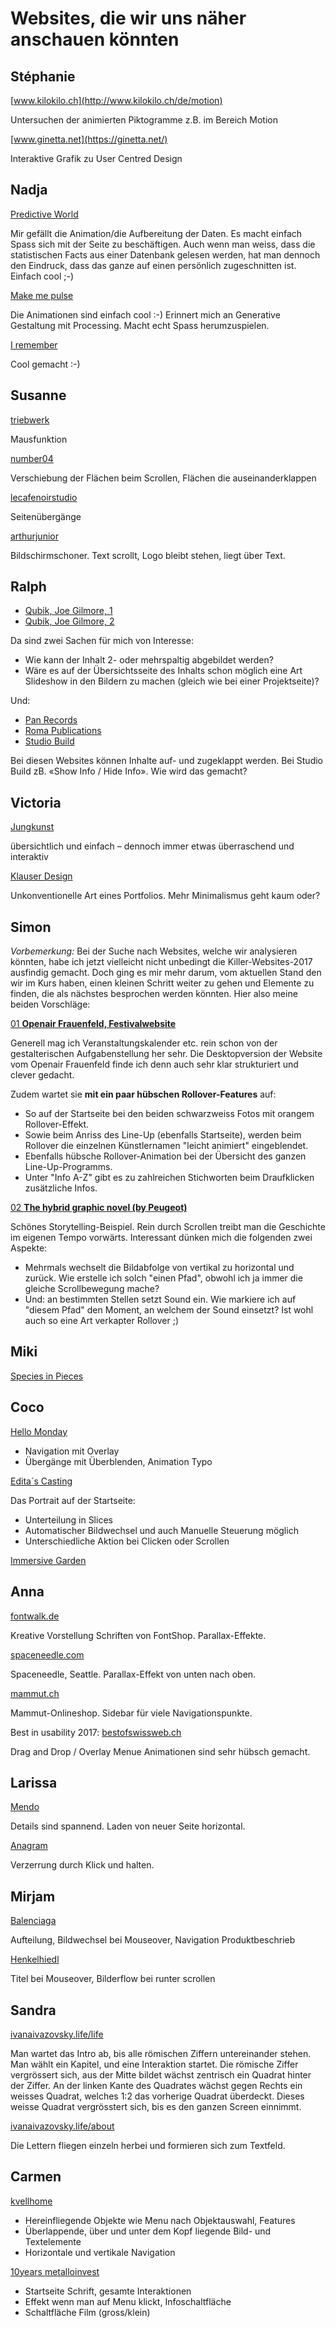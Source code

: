 # Websites, die wir uns näher anschauen könnten

## Stéphanie

[www.kilokilo.ch](http://www.kilokilo.ch/de/motion)

Untersuchen der animierten Piktogramme z.B. im Bereich Motion

[www.ginetta.net](https://ginetta.net/)

Interaktive Grafik zu User Centred Design

## Nadja

[Predictive World](https://predictiveworld.watchdogs.com/de/xp/)

Mir gefällt die Animation/die Aufbereitung der Daten. Es macht einfach Spass sich mit der Seite zu beschäftigen. Auch wenn man weiss, dass die statistischen Facts aus einer Datenbank gelesen werden, hat man dennoch den Eindruck, dass das ganze auf einen persönlich zugeschnitten ist. Einfach cool ;-)


[Make me pulse](http://2016.makemepulse.com/)

Die Animationen sind einfach cool :-) Erinnert mich an Generative Gestaltung mit Processing. Macht echt Spass herumzuspielen.

[I remember](http://i-remember.fr/en/)

Cool gemacht :-)

## Susanne

[triebwerk](https://triebwerk.bff.de)  

Mausfunktion

[number04](http://number04.com)  

Verschiebung der Flächen beim Scrollen, Flächen die auseinanderklappen

[lecafenoirstudio](https://lecafenoirstudio.com)  

Seitenübergänge

[arthurjunior](http://arthurjunior.ch/de)  

Bildschirmschoner. Text scrollt, Logo bleibt stehen, liegt über Text.

## Ralph

- [Qubik, Joe Gilmore, 1](http://www.qubik.com)
- [Qubik, Joe Gilmore, 2](http://www.qubik.com/rkss-cut-off)

Da sind zwei Sachen für mich von Interesse:

- Wie kann der Inhalt 2- oder mehrspaltig abgebildet werden?
- Wäre es auf der Übersichtsseite des Inhalts schon möglich eine Art Slideshow in den Bildern zu machen (gleich wie bei einer Projektseite)?

Und:

- [Pan Records](http://p-a-n.org/releases)
- [Roma Publications](https://www.romapublications.org/Roma151-300.html)
- [Studio Build](http://studio.build/work/brand-identity/nike-track-and-field-2)

Bei diesen Websites können Inhalte auf- und zugeklappt werden. Bei Studio Build zB. «Show Info / Hide Info». Wie wird das gemacht?

## Victoria

[Jungkunst](http://www.jungkunst.ch/)

übersichtlich und einfach – dennoch immer etwas überraschend und interaktiv

[Klauser Design](http://www.klauser-design.ch/)

Unkonventionelle Art eines Portfolios. Mehr Minimalismus geht kaum oder?

## Simon

*Vorbemerkung:* Bei der Suche nach Websites, welche wir analysieren könnten, habe ich jetzt vielleicht nicht unbedingt die Killer-Websites-2017 ausfindig gemacht. Doch ging es mir mehr darum, vom aktuellen Stand den wir im Kurs haben, einen kleinen Schritt weiter zu gehen und Elemente zu finden, die als nächstes besprochen werden könnten. Hier also meine beiden Vorschläge:

[01 **Openair Frauenfeld, Festivalwebsite**](http://www.openair-frauenfeld.ch)

Generell mag ich Veranstaltungskalender etc. rein schon von der gestalterischen Aufgabenstellung her sehr.
Die Desktopversion der Website vom Openair Frauenfeld finde ich denn auch sehr klar strukturiert und clever gedacht.

Zudem wartet sie **mit ein paar hübschen Rollover-Features** auf:

- So auf der Startseite bei den beiden schwarzweiss Fotos mit orangem Rollover-Effekt.
- Sowie beim Anriss des Line-Up (ebenfalls Startseite), werden beim Rollover die einzelnen Künstlernamen "leicht animiert" eingeblendet.
- Ebenfalls hübsche Rollover-Animation bei der Übersicht des ganzen Line-Up-Programms.
- Unter "Info A-Z" gibt es zu zahlreichen Stichworten beim Draufklicken zusätzliche Infos.

[02 **The hybrid graphic novel (by Peugeot)**](http://graphicnovel-hybrid4.peugeot.com/start.html)

Schönes Storytelling-Beispiel. Rein durch Scrollen treibt man die Geschichte im eigenen Tempo vorwärts. Interessant dünken mich die folgenden zwei Aspekte:

- Mehrmals wechselt die Bildabfolge von vertikal zu horizontal und zurück. Wie erstelle ich solch "einen Pfad", obwohl ich ja immer die gleiche Scrollbewegung mache?
- Und: an bestimmten Stellen setzt Sound ein. Wie markiere ich auf "diesem Pfad" den Moment, an welchem der Sound einsetzt? Ist wohl auch so eine Art verkapter Rollover ;)

## Miki

[Species in Pieces](http://species-in-pieces.com/)

## Coco

[Hello Monday](http://hellomonday.com/home)

- Navigation mit Overlay
- Übergänge mit Überblenden, Animation Typo

[Edita´s Casting](http://www.editoskastingas.lt/en)

Das Portrait auf der Startseite:

- Unterteilung in Slices
- Automatischer Bildwechsel und auch Manuelle Steuerung möglich
- Unterschiedliche Aktion bei Clicken oder Scrollen

[Immersive Garden](http://www.immersive-g.com/#/)

## Anna

[fontwalk.de](http://www.fontwalk.de/03/)

Kreative Vorstellung Schriften von FontShop. Parallax-Effekte.

[spaceneedle.com](https://www.spaceneedle.com/home/)

Spaceneedle, Seattle. Parallax-Effekt von unten nach oben.

[mammut.ch](https://www.mammut.ch/CH/de_CH)

Mammut-Onlineshop. Sidebar für viele Navigationspunkte.

Best in usability 2017: [bestofswissweb.ch](http://www.bestofswissweb.ch)

Drag and Drop / Overlay Menue Animationen sind sehr hübsch gemacht.

## Larissa

[Mendo](https://www.mendo.nl/)

Details sind spannend. Laden von neuer Seite horizontal.

[Anagram](http://www.anagram.paris/)

Verzerrung durch Klick und halten.

## Mirjam

[Balenciaga](https://www.balenciaga.com)

Aufteilung, Bildwechsel bei Mouseover, Navigation Produktbeschrieb

[Henkelhiedl](https://henkelhiedl.com/)

Titel bei Mouseover, Bilderflow bei runter scrollen

## Sandra

[ivanaivazovsky.life/life](http://ivanaivazovsky.life/life)

Man wartet das Intro ab, bis alle römischen Ziffern untereinander stehen. Man wählt ein Kapitel, und eine Interaktion startet. Die römische Ziffer vergrössert sich, aus der Mitte bildet wächst zentrisch ein Quadrat hinter der Ziffer. An der linken Kante des Quadrates wächst gegen Rechts ein weisses Quadrat, welches 1:2 das vorherige Quadrat überdeckt. Dieses weisse Quadrat vergrösstert sich, bis es den ganzen Screen einnimmt.

[ivanaivazovsky.life/about](http://ivanaivazovsky.life/about)

Die Lettern fliegen einzeln herbei und formieren sich zum Textfeld.

## Carmen

[kvellhome](https://kvellhome.com)

- Hereinfliegende Objekte wie Menu nach Objektauswahl, Features
- Überlappende, über und unter dem Kopf liegende Bild- und Textelemente
- Horizontale und vertikale Navigation

[10years metalloinvest](http://10years.metalloinvest.com/en/)

* Startseite Schrift, gesamte Interaktionen
* Effekt wenn man auf Menu klickt, Infoschaltfläche
* Schaltfläche Film (gross/klein)
